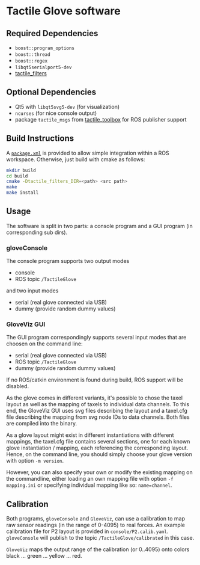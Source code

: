 # Tactile Glove software

## Required Dependencies

- `boost::program_options`
- `boost::thread`
- `boost::regex`
- `libqt5serialport5-dev`
- [tactile_filters](https://github.com/ubi-agni/tactile_filters)

## Optional Dependencies

- Qt5 with `libqt5svg5-dev` (for visualization)
- `ncurses` (for nice console output)
- package `tactile_msgs` from [tactile_toolbox](https://github.com/ubi-agni/tactile_toolbox) for ROS publisher support


## Build Instructions

A [`package.xml`](package.xml) is provided to allow simple integration within a ROS workspace. Otherwise, just build with cmake as follows:

```bash
mkdir build
cd build
cmake -Dtactile_filters_DIR=<path> <src path>
make
make install
```
## Usage

The software is split in two parts: a console program and a GUI program (in corresponding sub dirs).

### gloveConsole

The console program supports two output modes
- console
- ROS topic `/TactileGlove`

and two input modes
- serial (real glove connected via USB)
- dummy  (provide random dummy values)

### GloveViz GUI

The GUI program correspondingly supports several input modes that are choosen on the command line:
- serial (real glove connected via USB)
- ROS topic `/TactileGlove`
- dummy  (provide random dummy values)

If no ROS/catkin environment is found during build, ROS support will be disabled.

As the glove comes in different variants, it's possible to chose the taxel layout
as well as the mapping of taxels to individual data channels.
To this end, the GloveViz GUI uses svg files describing the layout and a taxel.cfg file
describing the mapping from svg node IDs to data channels. Both files are compiled into the binary.

As a glove layout might exist in different instantiations with different mappings,
the taxel.cfg file contains several sections, one for each known glove instantiation / mapping, each referencing the corresponding layout. Hence, on the command line, you should simply choose your glove version with option `-m version`.

However, you can also specify your own or modify the existing mapping on the commandline, either loading an own mapping file with option `-f mapping.ini` or specifying individual mapping like so: `name=channel`.

## Calibration

Both programs, `gloveConsole` and `GloveViz`, can use a calibration to map raw sensor readings (in the range of 0-4095) to real forces. An example calibration file for P2 layout is provided in `console/P2.calib.yaml`.
`gloveConsole` will publish to the topic `/TactileGlove/calibrated` in this case.

`GloveViz` maps the output range of the calibration (or 0..4095) onto colors black … green … yellow … red.

